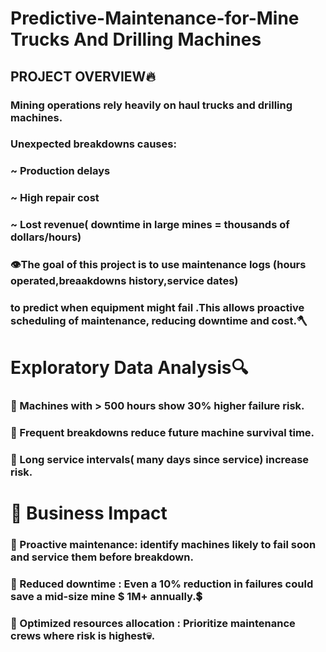 # Predictive-Maintenance-for-Mine Trucks And Drilling Machines

  ## PROJECT OVERVIEW🔥
   ### Mining operations rely heavily on haul trucks and drilling machines.
  ###  Unexpected breakdowns causes:
   ###  ~ Production delays
   ###  ~ High repair cost 
   ### ~ Lost revenue( downtime in large mines = thousands of dollars/hours)
  ### 👁️The goal of this project is to use maintenance logs (hours operated,breaakdowns history,service dates)
  ### to predict when equipment might fail .This allows proactive scheduling of maintenance, reducing downtime and cost.🪓

  # Exploratory Data Analysis🔍
  ### 🔗 Machines with > 500 hours show 30% higher failure risk.
  ### 🔗 Frequent breakdowns reduce future machine survival time.
  ### 🔗 Long service intervals( many days since service) increase risk.

  # 💼 Business Impact 
  ### 🔗 Proactive maintenance: identify machines likely to fail soon and service them before breakdown.
  ### 🔗 Reduced downtime : Even a 10% reduction in failures could save a mid-size mine $ 1M+ annually.💲
  ### 🔗 Optimized resources allocation : Prioritize maintenance crews where risk is highest💀.

